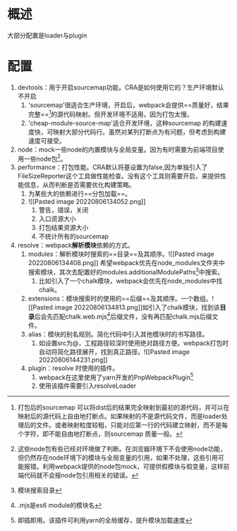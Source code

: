 # 概述
大部分配置是loader与plugin
# 配置
1. devtools：用于开启sourcemap功能。CRA是如何使用它的？生产环境默认不开启
	1. 'sourcemap'很适合生产环境，开启后，webpack会提供==质量好，结果完整==[^1]的源代码映射。但开发环境不适用，因为打包太慢。
	2. 'cheap-module-source-map'适合开发环境，这种sourcemap 的构建速度快，可映射大部分代码行。虽然对某列打断点为有问题，但考虑到构建速度可接受。
2. node：mock一些node的内置模块与全局变量。因为有时需要为前端项目使用一些node包[^2]。
3. performance：打包性能。CRA默认将基设置为false,因为单独引入了FileSizeReporter这个工具做性能检查。没有这个工具则需要开启，来提供性能信息，从而判断是否需要优化构建策略。
	1. 为某些大的依赖进行==分包加载==。
	2. ![[Pasted image 20220806134052.png]]
		1. 警告，错误，关闭
		2. 入口资源大小
		3. 打包结果资源大小
		4. 不统计所有的sourcemap 
4. resolve：webpack**解析模块**依赖的方式。
	1. modules：解析模块时搜索的==目录==及其顺序。![[Pasted image 20220806134408.png]] 希望webpack优先在node_modules文件夹中搜索模块，其次去配置好的modules.additionalModulePaths[^3]中搜索。
		1. 比如引入了一个chalk模块，webpack会优先在node_modules中找chalk。
	2. extensions：模块搜索时的使用的==后缀==及其顺序。一个数组。![[Pasted image 20220806134813.png]]如引入了chalk模块，找到该**目录**后会先匹配chalk.web.mjs[^4]后缀文件，没有再匹配chalk.mjs后缀文件。
	3. alias：模块的别名规则。简化代码中引入其他模块时的书写路径。
		1. 如设置src为@，工程路径较深时使用绝对路径方便。webpack打包时自动将简化路径展开，找到真正路径。![[Pasted image 20220806144231.png]]
	4. plugin：resolve 时使用的插件。
		1. webpack在这里使用了yarn开发的PnpWebpackPlugin[^5]
		2. 使用该插件需要引入resolveLoader


[^1]: 打包后的sourcemap 可以将dist后的结果完全映射到最初的源代码，并可以在映射后的源代码上自由地打断点。如果映射的不是源代码文件，而是loader处理后的文件。或者映射粒度较粗，只能对应第一行的代码建立映射，而不是每个字符，即不能自由地打断点，则sourcemap 质量一般。
[^2]: 这些node包有些已经对环境做了判断。在浏览器环境下不会使用node功能，但仍然存在node环境下的模块与全局变量的引用，如果不处理，这些引用可能报错。利用webpack提供的node包mock，可提供假模块与假变量，这样前端代码就不会报node包引用相关的错误。
[^3]: 模块搜索目录
[^4]: .mjs是es6 module的模块名
[^5]: 即插即用。该插件可利用yarn的全局缓存，提升模块加载速度